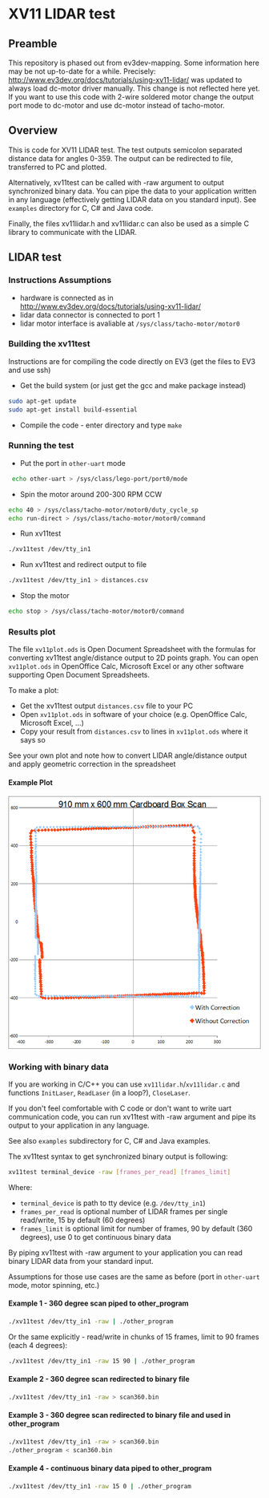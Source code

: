 # XV11 LIDAR test

## Preamble

This repository is phased out from ev3dev-mapping. Some information here may be not up-to-date for a while.
Precisely: http://www.ev3dev.org/docs/tutorials/using-xv11-lidar/ was updated to always load dc-motor driver manually.
This change is not reflected here yet.
If you want to use this code with 2-wire soldered motor change the output port mode to dc-motor and use dc-motor instead of tacho-motor.

## Overview

This is code for XV11 LIDAR test. The test outputs semicolon separated distance data for angles 0-359.
The output can be redirected to file, transferred to PC and plotted.

Alternatively, xv11test can be called with -raw argument to output synchronized binary data.
You can pipe the data to your application written in any language (effectively getting LIDAR data on you standard input).
See `examples` directory for C, C# and Java code.

Finally, the files xv11lidar.h and xv11lidar.c can also be used as a simple C library to communicate with the LIDAR.

## LIDAR test

### Instructions Assumptions 
- hardware is connected as in http://www.ev3dev.org/docs/tutorials/using-xv11-lidar/
- lidar data connector is connected to port 1
- lidar motor interface is avaliable at `/sys/class/tacho-motor/motor0`

### Building the xv11test

Instructions are for compiling the code directly on EV3 (get the files to EV3 and use ssh)

- Get the build system (or just get the gcc and make package instead)
```bash
sudo apt-get update
sudo apt-get install build-essential
```
- Compile the code - enter directory and type `make`

### Running the test

- Put the port in `other-uart` mode
```bash
 echo other-uart > /sys/class/lego-port/port0/mode
```
- Spin the motor around 200-300 RPM CCW
```bash
echo 40 > /sys/class/tacho-motor/motor0/duty_cycle_sp
echo run-direct > /sys/class/tacho-motor/motor0/command
```
- Run xv11test
```bash
./xv11test /dev/tty_in1
```
- Run xv11test and redirect output to file
```bash
./xv11test /dev/tty_in1 > distances.csv
```
- Stop the motor
```bash 
echo stop > /sys/class/tacho-motor/motor0/command
```

### Results plot

The file `xv11plot.ods` is Open Document Spreadsheet with the formulas for converting xv11test angle/distance output to 2D points graph.
You can open `xv11plot.ods` in OpenOffice Calc, Microsoft Excel or any other software supporting Open Document Spreadsheets.

To make a plot:
- Get the xv11test output `distances.csv` file to your PC
- Open `xv11plot.ods` in software of your choice (e.g. OpenOffice Calc, Microsoft Excel, ...) 
- Copy your result from `distances.csv` to lines in `xv11plot.ods` where it says so

See your own plot and note how to convert LIDAR angle/distance output and apply geometric correction in the spreadsheet

#### Example Plot

![Alt text](img/xv11plot.png "XV11 scan sample image")

### Working with binary data

If you are working in C/C++ you can use `xv11lidar.h`/`xv11lidar.c` and functions `InitLaser`, `ReadLaser` (in a loop?), `CloseLaser`.

If you don't feel comfortable with C code or don't want to write uart communication code, you can run xv11test with -raw argument and pipe its output to your application in any language.

See also `examples` subdirectory for C, C# and Java examples.

The xv11test syntax to get synchronized binary output is following:
```bash
xv11test terminal_device -raw [frames_per_read] [frames_limit]
```

Where:
- `terminal_device` is path to tty device (e.g. `/dev/tty_in1`)
- `frames_per_read` is optional number of LIDAR frames per single read/write, 15 by default (60 degrees)
- `frames_limit` is optional limit for number of frames, 90 by default (360 degrees), use 0 to get continuous binary data

By piping xv11test with -raw argument to your application you can read binary LIDAR data from your standard input. 

Assumptions for those use cases are the same as before (port in `other-uart` mode, motor spinning, etc.)

#### Example 1 - 360 degree scan piped to other_program

```bash
./xv11test /dev/tty_in1 -raw | ./other_program
```

Or the same explicitly - read/write in chunks of 15 frames, limit to 90 frames (each 4 degrees):

```bash
./xv11test /dev/tty_in1 -raw 15 90 | ./other_program
```

#### Example 2 - 360 degree scan redirected to binary file

 ```bash
./xv11test /dev/tty_in1 -raw > scan360.bin
```

#### Example 3 - 360 degree scan redirected to binary file and used in other_program

```bash
./xv11test /dev/tty_in1 -raw > scan360.bin
./other_program < scan360.bin
```

#### Example 4 - continuous binary data piped to other_program

```bash
./xv11test /dev/tty_in1 -raw 15 0 | ./other_program
```

